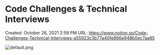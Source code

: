 # Code Challenges & Technical Interviews

Created: October 26, 2021 2:59 PM
URL: https://www.notion.so/Code-Challenges-Technical-Interviews-a55923c3b77a40fe866e948b0ec7aa85

![default.png](Code%20Challenges%20&%20Technical%20Interviews%20a9708658eb5b4e759a3b13525dcc4f44/default.png)